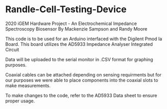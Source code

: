 # Randle-Cell-Testing-Device
2020 iGEM Hardware Project - An Electrochemical Impedance Spectroscopy Biosensor
By Mackenzie Sampson and Randy Moore

This code is to be used for an Arduino interfaced with the Digilent Pmod Ia Board. This board utilizes the AD5933 Impedance Analyser Integrated Circuit

Data will be uploaded to the serial monitor in .CSV format for graphing purposes.

Coaxial cables can be attached depending on sensing requirments but for our purposes we were able to place components into the coaxial slots to make measurements.

To make changes to the code, refer to the AD5933 Data sheet to ensure proper usage.
